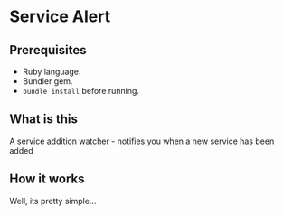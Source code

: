 # Service Alert

## Prerequisites

- Ruby language.
- Bundler gem.
- `bundle install` before running.

## What is this

A service addition watcher - notifies you when a new service has been added

## How it works

Well, its pretty simple...
